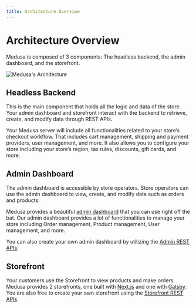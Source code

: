```yaml
---
title: Architecture Overview
---
```


# Architecture Overview

Medusa is composed of 3 components: The headless backend, the admin dashboard, and the storefront.

![Medusa's Architecture](https://i.imgur.com/ZHvM2bu.png)

## Headless Backend

This is the main component that holds all the logic and data of the store. Your admin dashboard and storefront interact with the backend to retrieve, create, and modify data through REST APIs.

Your Medusa server will include all functionalities related to your store’s checkout workflow. That includes cart management, shipping and payment providers, user management, and more. It also allows you to configure your store including your store’s region, tax rules, discounts, gift cards, and more.

## Admin Dashboard

The admin dashboard is accessible by store operators. Store operators can use the admin dashboard to view, create, and modify data such as orders and products.

Medusa provides a beautiful [admin dashboard](https://demo.medusajs.com) that you can use right off the bat. Our admin dashboard provides a lot of functionalities to manage your store including Order management, Product management, User management, and more.

You can also create your own admin dashboard by utilizing the [Admin REST APIs](https://docs.medusajs.com/api/admin).

## Storefront

Your customers use the Storefront to view products and make orders. Medusa provides 2 storefronts, one built with [Next.js](https://docs.medusajs.com/starters/nextjs-medusa-starter) and one with [Gatsby](https://docs.medusajs.com/starters/gatsby-medusa-starter). You are also free to create your own storefront using the [Storefront REST APIs](https://docs.medusajs.com/api/store/).
